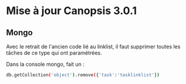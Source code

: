 # Mise à jour Canopsis 3.0.1

## Mongo

Avec le retrait de l'ancien code lié au linklist, il faut supprimer toutes les tâches de ce type qui ont paramétrées.

Dans la console mongo, fait un :
```bash
db.getCollection('object').remove({'task':'tasklinklist'})
```
